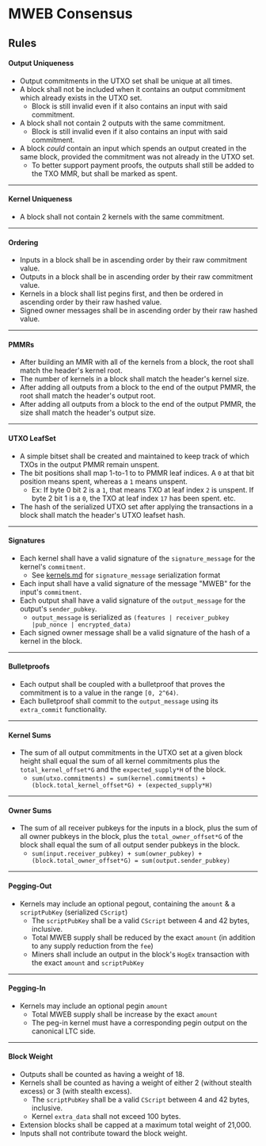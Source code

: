 # MWEB Consensus

## Rules

#### Output Uniqueness

* Output commitments in the UTXO set shall be unique at all times.
* A block shall not be included when it contains an output commitment which already exists in the UTXO set.
  * Block is still invalid even if it also contains an input with said commitment.
* A block shall not contain 2 outputs with the same commitment.
  * Block is still invalid even if it also contains an input with said commitment.
* A block *could* contain an input which spends an output created in the same block, provided the commitment was not already in the UTXO set.
  * To better support payment proofs, the outputs shall still be added to the TXO MMR, but shall be marked as spent.
---

#### Kernel Uniqueness

* A block shall not contain 2 kernels with the same commitment.
---

#### Ordering

* Inputs in a block shall be in ascending order by their raw commitment value.
* Outputs in a block shall be in ascending order by their raw commitment value.
* Kernels in a block shall list pegins first, and then be ordered in ascending order by their raw hashed value.
* Signed owner messages shall be in ascending order by their raw hashed value.
---

#### PMMRs

* After building an MMR with all of the kernels from a block, the root shall match the header's kernel root.
* The number of kernels in a block shall match the header's kernel size.
* After adding all outputs from a block to the end of the output PMMR, the root shall match the header's output root.
* After adding all outputs from a block to the end of the output PMMR, the size shall match the header's output size.
---

#### UTXO LeafSet

* A simple bitset shall be created and maintained to keep track of which TXOs in the output PMMR remain unspent.
* The bit positions shall map 1-to-1 to to PMMR leaf indices. A `0` at that bit position means spent, whereas a `1` means unspent. 
  * Ex: If byte 0 bit 2 is a `1`, that means TXO at leaf index `2` is unspent. If byte 2 bit 1 is a `0`, the TXO at leaf index `17` has been spent. etc.
* The hash of the serialized UTXO set after applying the transactions in a block shall match the header's UTXO leafset hash.
---

#### Signatures

* Each kernel shall have a valid signature of the `signature_message` for the kernel's `commitment`.
  * See [kernels.md](./kernels.md) for `signature_message` serialization format
* Each input shall have a valid signature of the message "MWEB" for the input's `commitment`.
* Each output shall have a valid signature of the `output_message` for the output's `sender_pubkey`.
  * `output_message` is serialized as `(features | receiver_pubkey |pub_nonce | encrypted_data)`
* Each signed owner message shall be a valid signature of the hash of a kernel in the block.
---

#### Bulletproofs

* Each output shall be coupled with a bulletproof that proves the commitment is to a value in the range `[0, 2^64)`.
* Each bulletproof shall commit to the `output_message` using its `extra_commit` functionality.
---

#### Kernel Sums

* The sum of all output commitments in the UTXO set at a given block height shall equal the sum of all kernel commitments plus the `total_kernel_offset*G` and the `expected_supply*H` of the block.
  * `sum(utxo.commitments) = sum(kernel.commitments) + (block.total_kernel_offset*G) + (expected_supply*H)`
---

#### Owner Sums

* The sum of all receiver pubkeys for the inputs in a block, plus the sum of all owner pubkeys in the block, plus the `total_owner_offset*G` of the block shall equal the sum of all output sender pubkeys in the block.
  * `sum(input.receiver_pubkey) + sum(owner_pubkey) + (block.total_owner_offset*G) = sum(output.sender_pubkey)`
---

#### Pegging-Out

* Kernels may include an optional pegout, containing the `amount` & a `scriptPubKey` (serialized `CScript`)
  * The `scriptPubKey` shall be a valid `CScript` between 4 and 42 bytes, inclusive.
  * Total MWEB supply shall be reduced by the exact `amount` (in addition to any supply reduction from the `fee`)
  * Miners shall include an output in the block's `HogEx` transaction with the exact `amount` and `scriptPubKey`
---

#### Pegging-In

* Kernels may include an optional pegin `amount`
  * Total MWEB supply shall be increase by the exact `amount`
  * The peg-in kernel must have a corresponding pegin output on the canonical LTC side.
---

#### Block Weight

* Outputs shall be counted as having a weight of 18.
* Kernels shall be counted as having a weight of either 2 (without stealth excess) or 3 (with stealth excess).
  * The `scriptPubKey` shall be a valid `CScript` between 4 and 42 bytes, inclusive.
  * Kernel `extra_data` shall not exceed 100 bytes.
* Extension blocks shall be capped at a maximum total weight of 21,000.
* Inputs shall not contribute toward the block weight.